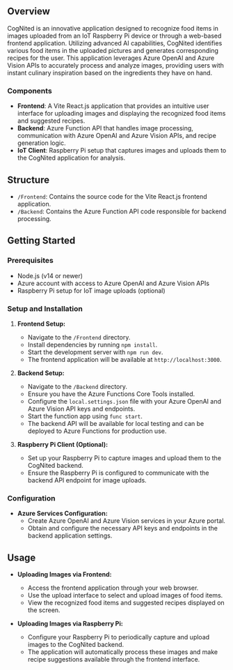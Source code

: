 ## Overview

CogNited is an innovative application designed to recognize food items in images uploaded from an IoT Raspberry Pi device or through a web-based frontend application. Utilizing advanced AI capabilities, CogNited identifies various food items in the uploaded pictures and generates corresponding recipes for the user. This application leverages Azure OpenAI and Azure Vision APIs to accurately process and analyze images, providing users with instant culinary inspiration based on the ingredients they have on hand.

### Components

- **Frontend**: A Vite React.js application that provides an intuitive user interface for uploading images and displaying the recognized food items and suggested recipes.
- **Backend**: Azure Function API that handles image processing, communication with Azure OpenAI and Azure Vision APIs, and recipe generation logic.
- **IoT Client**: Raspberry Pi setup that captures images and uploads them to the CogNited application for analysis.

## Structure

- `/Frontend`: Contains the source code for the Vite React.js frontend application.
- `/Backend`: Contains the Azure Function API code responsible for backend processing.

## Getting Started

### Prerequisites

- Node.js (v14 or newer)
- Azure account with access to Azure OpenAI and Azure Vision APIs
- Raspberry Pi setup for IoT image uploads (optional)

### Setup and Installation

1. **Frontend Setup:**
    - Navigate to the `/Frontend` directory.
    - Install dependencies by running `npm install`.
    - Start the development server with `npm run dev`.
    - The frontend application will be available at `http://localhost:3000`.

2. **Backend Setup:**
    - Navigate to the `/Backend` directory.
    - Ensure you have the Azure Functions Core Tools installed.
    - Configure the `local.settings.json` file with your Azure OpenAI and Azure Vision API keys and endpoints.
    - Start the function app using `func start`.
    - The backend API will be available for local testing and can be deployed to Azure Functions for production use.

3. **Raspberry Pi Client (Optional):**
    - Set up your Raspberry Pi to capture images and upload them to the CogNited backend.
    - Ensure the Raspberry Pi is configured to communicate with the backend API endpoint for image uploads.

### Configuration

- **Azure Services Configuration:**
    - Create Azure OpenAI and Azure Vision services in your Azure portal.
    - Obtain and configure the necessary API keys and endpoints in the backend application settings.

## Usage

- **Uploading Images via Frontend:**
    - Access the frontend application through your web browser.
    - Use the upload interface to select and upload images of food items.
    - View the recognized food items and suggested recipes displayed on the screen.

- **Uploading Images via Raspberry Pi:**
    - Configure your Raspberry Pi to periodically capture and upload images to the CogNited backend.
    - The application will automatically process these images and make recipe suggestions available through the frontend interface.